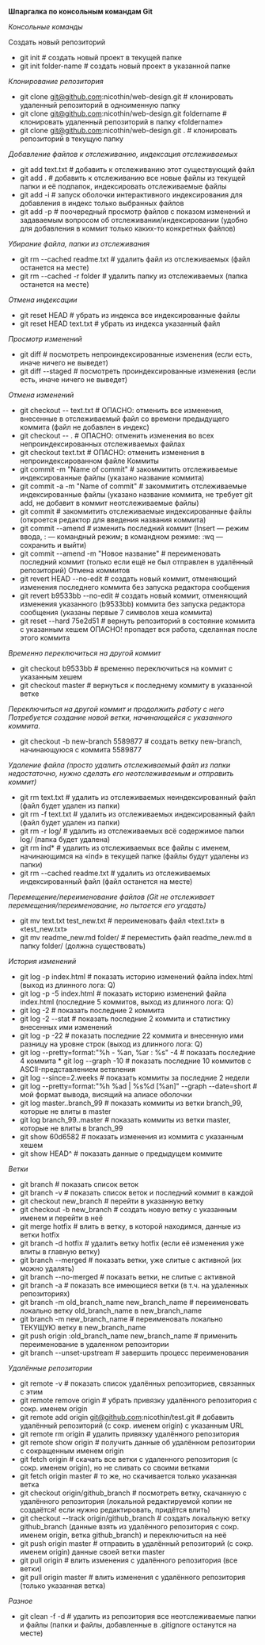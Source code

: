 __Шпаргалка по консольным командам Git__

*Консольные команды*

Создать новый репозиторий
* git init # создать новый проект в текущей папке
* git init folder-name # создать новый проект в указанной папке

*Клонирование репозитория*

* git clone git@github.com:nicothin/web-design.git # клонировать удаленный репозиторий в одноименную папку
* git clone git@github.com:nicothin/web-design.git foldername # клонировать удаленный репозиторий в папку «foldername»
* git clone git@github.com:nicothin/web-design.git . # клонировать репозиторий в текущую папку

*Добавление файлов к отслеживанию, индексация отслеживаемых*

* git add text.txt # добавить к отслеживанию этот существующий файл
* git add . # добавить к отслеживанию все новые файлы из текущей папки и её подпапок, индексировать отслеживаемые файлы
* git add -i # запуск оболочки интерактивного индексирования для добавления в индекс только выбранных файлов 
* git add -p # поочередный просмотр файлов с показом изменений и задаваемым вопросом об отслеживании/индексировании (удобно для добавления в коммит только каких-то конкретных файлов)

*Убирание файла, папки из отслеживания*

* git rm --cached readme.txt # удалить файл из отслеживаемых (файл останется на месте)
* git rm --cached -r folder # удалить папку из отслеживаемых (папка останется на месте)

*Отмена индексации*

* git reset HEAD # убрать из индекса все индексированные файлы
* git reset HEAD text.txt # убрать из индекса указанный файл

*Просмотр изменений*

* git diff # посмотреть непроиндексированные изменения (если есть, иначе ничего не выведет)
* git diff --staged # посмотреть проиндексированные изменения (если есть, иначе ничего не выведет)

*Отмена изменений*

* git checkout -- text.txt # ОПАСНО: отменить все изменения, внесенные в отслеживаемый файл со времени предыдущего коммита (файл не добавлен в индекс)
* git checkout -- .     # ОПАСНО: отменить изменения во всех непроиндексированных отслеживаемых файлах
* git checkout text.txt # ОПАСНО: отменить изменения в непроиндексированном файле
Коммиты
* git commit -m "Name of commit" # закоммитить отслеживаемые индексированные файлы (указано название коммита)
* git commit -a -m "Name of commit" # закоммитить отслеживаемые индексированные файлы (указано название коммита, не требует git add, не добавит в коммит неотслеживаемые файлы)
* git commit # закоммитить отслеживаемые индексированные файлы (откроется редактор для введения названия коммита)
* git commit --amend # изменить последний коммит (Insert — режим ввода, : — командный режим; в командном режиме: :wq — сохранить и выйти)
* git commit --amend -m "Новое название" # переименовать последний коммит (только если ещё не был отправлен в удалённый репозиторий)
Отмена коммитов
* git revert HEAD --no-edit # создать новый коммит, отменяющий изменения последнего коммита без запуска редактора сообщения
* git revert b9533bb --no-edit # создать новый коммит, отменяющий изменения указанного (b9533bb) коммита без запуска редактора сообщения (указаны первые 7 символов хеша коммита)
* git reset --hard 75e2d51 # вернуть репозиторий в состояние коммита с указанным хешем ОПАСНО! пропадет вся работа, сделанная после этого коммита

*Временно переключиться на другой коммит*

* git checkout b9533bb # временно переключиться на коммит с указанным хешем
* git checkout master # вернуться к последнему коммиту в указанной ветке

*Переключиться на другой коммит и продолжить работу с него
Потребуется создание новой ветки, начинающейся с указанного коммита.*

* git checkout -b new-branch 5589877 # создать ветку new-branch, начинающуюся с коммита 5589877

*Удаление файла (просто удалить отслеживаемый файл из папки недостаточно, нужно сделать его неотслеживаемым и отправить коммит)*

* git rm text.txt # удалить из отслеживаемых неиндексированный файл (файл будет удален из папки)
* git rm -f text.txt # удалить из отслеживаемых индексированный файл (файл будет удален из папки)
* git rm -r log/ # удалить из отслеживаемых всё содержимое папки log/ (папка будет удалена)
* git rm ind* # удалить из отслеживаемых все файлы с именем, начинающимся на «ind» в текущей папке (файлы будут удалены из папки)
* git rm --cached readme.txt # удалить из отслеживаемых индексированный файл (файл останется на месте)

*Перемещение/переименование файлов (Git не отслеживает перемещения/переименование, но пытается его угадать)*

* git mv text.txt test_new.txt # переименовать файл «text.txt» в «test_new.txt»
* git mv readme_new.md folder/ # переместить файл readme_new.md в папку folder/ (должна существовать)

*История изменений*

* git log -p index.html # показать историю изменений файла index.html (выход из длинного лога: Q)
* git log -p -5 index.html # показать историю изменений файла index.html (последние 5 коммитов, выход из длинного лога: Q)
* git log -2 # показать последние 2 коммита
* git log -2 --stat # показать последние 2 коммита и статистику внесенных ими изменений
* git log -p -22 # показать последние 22 коммита и внесенную ими разницу на уровне строк (выход из длинного лога: Q)
* git log --pretty=format:"%h - %an, %ar : %s" -4 # показать последние 4 коммита * git log --graph -10 # показать последние 10 коммитов с ASCII-представлением ветвления
* git log --since=2.weeks # показать коммиты за последние 2 недели
* git log --pretty=format:"%h %ad | %s%d [%an]" --graph --date=short # мой формат вывода, висящий на алиасе оболочки
* git log master..branch_99 # показать коммиты из ветки branch_99, которые не влиты в master
* git log branch_99..master # показать коммиты из ветки master, которые не влиты в branch_99
* git show 60d6582 # показать изменения из коммита с указанным хешем
* git show HEAD^ # показать данные о предыдущем коммите

*Ветки*

* git branch # показать список веток
* git branch -v # показать список веток и последний коммит в каждой
* git checkout new_branch # перейти в указанную ветку
* git checkout -b new_branch # создать новую ветку с указанным именем и перейти в неё
* git merge hotfix # влить в ветку, в которой находимся, данные из ветки hotfix
* git branch -d hotfix # удалить ветку hotfix (если её изменения уже влиты в главную ветку)
* git branch --merged # показать ветки, уже слитые с активной (их можно удалять)
* git branch --no-merged # показать ветки, не слитые с активной
* git branch -a # показать все имеющиеся ветки (в т.ч. на удаленных репозиториях)
* git branch -m old_branch_name new_branch_name # переименовать локально ветку old_branch_name в new_branch_name
* git branch -m new_branch_name # переименовать локально ТЕКУЩУЮ ветку в new_branch_name
* git push origin :old_branch_name new_branch_name # применить переименование в удаленном репозитории
* git branch --unset-upstream # завершить процесс переименования

*Удалённые репозитории*

* git remote -v # показать список удалённых репозиториев, связанных с этим
* git remote remove origin # убрать привязку удалённого репозитория с сокр. именем origin
* git remote add origin git@github.com:nicothin/test.git # добавить удалённый репозиторий (с сокр. именем origin) с указанным URL
* git remote rm origin # удалить привязку удалённого репозитория
* git remote show origin # получить данные об удалённом репозитории с сокращенным именем origin
* git fetch origin # скачать все ветки с удаленного репозитория (с сокр. именем origin), но не сливать со своими ветками
* git fetch origin master # то же, но скачивается только указанная ветка
* git checkout origin/github_branch # посмотреть ветку, скачанную с удалённого репозитория (локальной редактируемой копии не создаётся! если нужно редактировать, придётся влить)
* git checkout --track origin/github_branch # создать локальную ветку github_branch (данные взять из удалённого репозитория с сокр. именем origin, ветка github_branch) и переключиться на неё
* git push origin master # отправить в удалённый репозиторий (с сокр. именем origin) данные своей ветки master
* git pull origin # влить изменения с удалённого репозитория (все ветки)
* git pull origin master # влить изменения с удалённого репозитория (только указанная ветка)

*Разное*

* git clean -f -d # удалить из репозитория все неотслеживаемые папки и файлы (папки и файлы, добавленные в .gitignore останутся на месте)




